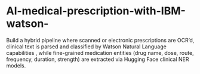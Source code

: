 # AI-medical-prescription-with-IBM-watson-
Build a hybrid pipeline where scanned or electronic prescriptions are OCR’d, clinical text is parsed and classified by Watson Natural Language capabilities , while fine-grained medication entities (drug name, dose, route, frequency, duration, strength) are extracted via Hugging Face clinical NER models.
